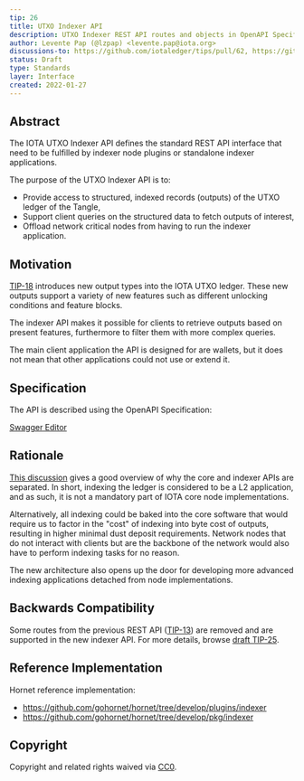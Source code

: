 ```yaml
---
tip: 26
title: UTXO Indexer API
description: UTXO Indexer REST API routes and objects in OpenAPI Specification
author: Levente Pap (@lzpap) <levente.pap@iota.org>
discussions-to: https://github.com/iotaledger/tips/pull/62, https://github.com/iotaledger/tips/discussions/53
status: Draft
type: Standards
layer: Interface
created: 2022-01-27
---
```


## Abstract

The IOTA UTXO Indexer API defines the standard REST API interface that need to be fulfilled by indexer node plugins
or standalone indexer applications.

The purpose of the UTXO Indexer API is to:
 - Provide access to structured, indexed records (outputs) of the UTXO ledger of the Tangle,
 - Support client queries on the structured data to fetch outputs of interest,
 - Offload network critical nodes from having to run the indexer application.

## Motivation

[TIP-18](https://github.com/iotaledger/tips/pull/38) introduces new output types into the IOTA UTXO ledger. These new
outputs support a variety of new features such as different unlocking conditions and feature blocks.

The indexer API makes it possible for clients to retrieve outputs based on present features, furthermore to filter them
with more complex queries.

The main client application the API is designed for are wallets, but it does not mean that other applications could
not use or extend it.

## Specification

The API is described using the OpenAPI Specification:

[Swagger Editor](https://editor.swagger.io/?url=https://raw.githubusercontent.com/iotaledger/tips/indexer-api/tips/TIP-0026/indexer-rest-api.yaml)

## Rationale

[This discussion](https://github.com/iotaledger/tips/discussions/53) gives a good overview of why the core and indexer
APIs are separated. In short, indexing the ledger is considered to be a L2 application, and as such, it is not a
mandatory part of IOTA core node implementations.

Alternatively, all indexing could be baked into the core software that would require us to factor in the "cost" of
indexing into byte cost of outputs, resulting in higher minimal dust deposit requirements. Network nodes that do not
interact with clients but are the backbone of the network would also have to perform indexing tasks for no reason.

The new architecture also opens up the door for developing more advanced indexing applications detached from node
implementations.

## Backwards Compatibility

Some routes from the previous REST API ([TIP-13](../TIP-0013/tip-0013.md)) are removed and are supported in the new
indexer API. For more details, browse [draft TIP-25](https://github.com/iotaledger/tips/pull/57).

## Reference Implementation

Hornet reference implementation:
 - https://github.com/gohornet/hornet/tree/develop/plugins/indexer
 - https://github.com/gohornet/hornet/tree/develop/pkg/indexer

## Copyright

Copyright and related rights waived via [CC0](https://creativecommons.org/publicdomain/zero/1.0/).
